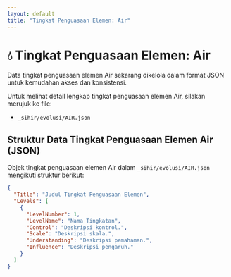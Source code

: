 ```yaml
---
layout: default
title: "Tingkat Penguasaan Elemen: Air"
---
```

# 💧 Tingkat Penguasaan Elemen: Air

Data tingkat penguasaan elemen Air sekarang dikelola dalam format JSON untuk kemudahan akses dan konsistensi.

Untuk melihat detail lengkap tingkat penguasaan elemen Air, silakan merujuk ke file:
*   `_sihir/evolusi/AIR.json`

## Struktur Data Tingkat Penguasaan Elemen Air (JSON)

Objek tingkat penguasaan elemen Air dalam `_sihir/evolusi/AIR.json` mengikuti struktur berikut:

```json
{
  "Title": "Judul Tingkat Penguasaan Elemen",
  "Levels": [
    {
      "LevelNumber": 1,
      "LevelName": "Nama Tingkatan",
      "Control": "Deskripsi kontrol.",
      "Scale": "Deskripsi skala.",
      "Understanding": "Deskripsi pemahaman.",
      "Influence": "Deskripsi pengaruh."
    }
  ]
}
```